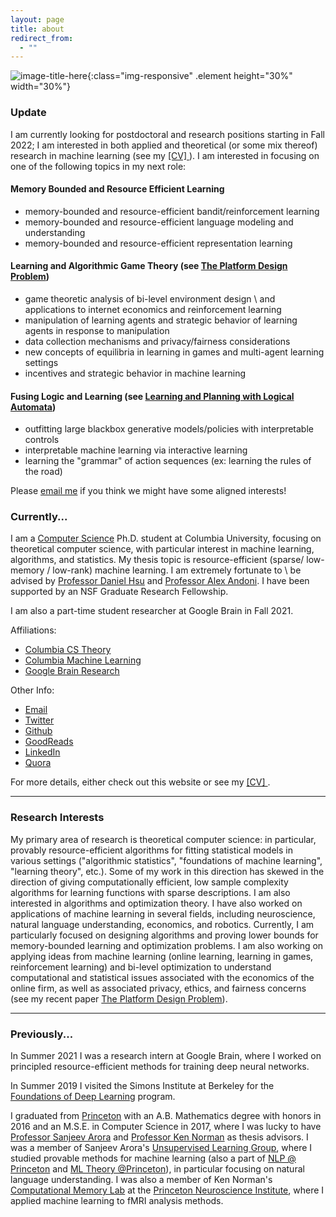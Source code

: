 ```yaml
---
layout: page
title: about
redirect_from:
  - ""
---
```



<!-- example of the message class
<p class="message">
  My name is Kiran Vodrahalli. 
</p>
-->

<!-- add picture --> 
![image-title-here]({{site.baseurl}}/public/kiran-profile.jpg){:class="img-responsive" .element height="30%" width="30%"} 

### Update

I am currently looking for postdoctoral and research positions starting in Fall 2022; I am interested in both applied and theoretical (or some mix thereof) research in machine learning (see my <a href="{{ site.baseurl }}/about/cv.pdf" title="cv"> [CV] </a> ). 
I am interested in focusing on one of the following topics in my next role: 

#### Memory Bounded and Resource Efficient Learning
* memory-bounded and resource-efficient bandit/reinforcement learning
* memory-bounded and resource-efficient language modeling and understanding
* memory-bounded and resource-efficient representation learning

#### Learning and Algorithmic Game Theory (see [The Platform Design Problem](https://arxiv.org/abs/2009.06117))
* game theoretic analysis of bi-level environment design \\
and applications to internet economics and reinforcement learning
* manipulation of learning agents and strategic behavior of learning agents in response to manipulation
* data collection mechanisms and privacy/fairness considerations
* new concepts of equilibria in learning in games and multi-agent learning settings
* incentives and strategic behavior in machine learning

#### Fusing Logic and Learning (see [Learning and Planning with Logical Automata](https://link.springer.com/article/10.1007/s10514-021-09993-6))
* outfitting large blackbox generative models/policies with interpretable controls
* interpretable machine learning via interactive learning
* learning the "grammar" of action sequences (ex: learning the rules of the road)


Please [email me](mailto:kiran.vodrahalli@columbia.edu) if you think we might have some aligned interests!


### Currently...

I am a [Computer Science](http://www.cs.columbia.edu/) Ph.D. student at Columbia University, focusing on theoretical computer science, with particular interest in machine learning, algorithms, and statistics. My thesis topic is resource-efficient (sparse/ low-memory / low-rank) machine learning. I am extremely fortunate to \\
be advised by [Professor Daniel Hsu](http://www.cs.columbia.edu/~djhsu/) and [Professor Alex Andoni](http://www.mit.edu/~andoni/). I have been supported by an NSF Graduate Research Fellowship. 

I am also a part-time student researcher at Google Brain in Fall 2021.

Affiliations:
* [Columbia CS Theory](http://theory.cs.columbia.edu/) 
* [Columbia Machine Learning](https://ml.cs.columbia.edu/)
* [Google Brain Research](https://research.google/teams/brain/)

Other Info: 
* [Email](mailto:kiran.vodrahalli@columbia.edu)
* [Twitter](https://twitter.com/kiranvodrahalli)
* [Github](https://github.com/kiranvodrahalli)
* [GoodReads](https://www.goodreads.com/review/list/6132224)
* [LinkedIn](https://www.linkedin.com/in/kiranvodrahalli/)
* [Quora](https://www.quora.com/profile/Kiran-Vodrahalli)

For more details, either check out this website or see my <a href="{{ site.baseurl }}/about/cv.pdf" title="cv"> [CV] </a>. 


---

### Research Interests


My primary area of research is theoretical computer science: in particular, provably resource-efficient algorithms for fitting statistical models in various settings ("algorithmic statistics", "foundations of machine learning", "learning theory", etc.). Some of my work in this direction has skewed in the direction of giving computationally efficient, low sample complexity algorithms for learning functions with sparse descriptions. I am also interested in algorithms and optimization theory. I have also worked on applications of machine learning in several fields, including neuroscience, natural language understanding, economics, and robotics. Currently, I am particularly focused on designing algorithms and proving lower bounds for memory-bounded learning and optimization problems. I am also working on applying ideas from machine learning (online learning, learning in games, reinforcement learning) and bi-level optimization to understand computational and statistical issues associated with the economics of the online firm, as well as associated privacy, ethics, and fairness concerns (see my recent paper [The Platform Design Problem](https://arxiv.org/abs/2009.06117)). 


---

### Previously...

In Summer 2021 I was a research intern at Google Brain, where I worked on principled resource-efficient methods for training deep neural networks.

In Summer 2019 I visited the Simons Institute at Berkeley for the [Foundations of Deep Learning](https://simons.berkeley.edu/programs/dl2019) program. 

I graduated from [Princeton](https://www.princeton.edu) with an A.B. Mathematics degree with honors in 2016 and an M.S.E. in Computer Science in 2017, where I was lucky to have [Professor Sanjeev Arora](http://www.cs.princeton.edu/~arora/) and [Professor Ken Norman](https://psych.princeton.edu/person/kenneth-norman) as thesis advisors. I was a member of Sanjeev Arora's [Unsupervised Learning Group](http://unsupervised.cs.princeton.edu/members.html), where I studied provable methods for machine learning (also a part of [NLP @ Princeton](http://nlp.cs.princeton.edu/) and [ML Theory @Princeton](https://mltheory.cs.princeton.edu/people/)), in particular focusing on natural language understanding. I was also a member of Ken Norman's [Computational Memory Lab](http://compmem.princeton.edu/lab-people/) at the [Princeton Neuroscience Institute](http://pni.princeton.edu), where I applied machine learning to fMRI analysis methods. 


